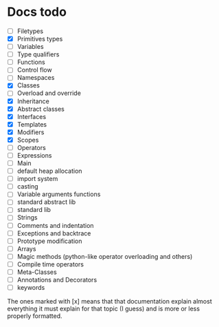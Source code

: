 # Docs todo

- [ ] Filetypes
- [x] Primitives types
- [ ] Variables
- [ ] Type qualifiers
- [ ] Functions
- [ ] Control flow
- [ ] Namespaces
- [x] Classes
- [ ] Overload and override
- [x] Inheritance
- [x] Abstract classes
- [x] Interfaces
- [x] Templates
- [x] Modifiers
- [x] Scopes
- [ ] Operators
- [ ] Expressions
- [ ] Main
- [ ] default heap allocation
- [ ] import system
- [ ] casting
- [ ] Variable arguments functions
- [ ] standard abstract lib
- [ ] standard lib
- [ ] Strings
- [ ] Comments and indentation
- [ ] Exceptions and backtrace
- [ ] Prototype modification
- [ ] Arrays
- [ ] Magic methods (python-like operator overloading and others)
- [ ] Compile time operators
- [ ] Meta-Classes
- [ ] Annotations and Decorators
- [ ] keywords

The ones marked with [x] means that that documentation explain almost everything it must explain for that topic (I guess) and is more or less properly formatted.
